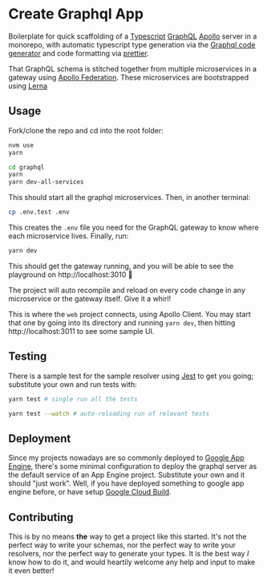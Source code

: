 # Create Graphql App

Boilerplate for quick scaffolding of a [Typescript][] [GraphQL][] [Apollo][] server in a monorepo, with automatic typescript type generation via the [Graphql code generator][] and code formatting via [prettier][].

That GraphQL schema is stitched together from multiple microservices in a gateway using [Apollo Federation][]. These microservices are bootstrapped using [Lerna][]

[typescript]: https://www.typescriptlang.org/ 'So hot right now'
[graphql]: https://graphql.org/ 'A query language for your API'
[graphql code generator]: https://graphql-code-generator.com 'Works better than the apollo codegen!'
[apollo]: https://www.apollographql.com/ 'Do GraphQL right!'
[prettier]: https://prettier.io/ 'I wish every language had a prettier'
[apollo federation]: https://blog.apollographql.com/apollo-federation-f260cf525d21 'Because nobody likes a schema file that is thousands of lines long'
[lerna]: https://github.com/lerna/lerna 'A tool for managing JavaScript projects with multiple packages.'

## Usage

Fork/clone the repo and cd into the root folder:

```sh
nvm use
yarn

cd graphql
yarn
yarn dev-all-services
```

This should start all the graphql microservices. Then, in another terminal:

```sh
cp .env.test .env
```

This creates the `.env` file you need for the GraphQL gateway to know where each microservice lives. Finally, run:

```sh
yarn dev
```

This should get the gateway running, and you will be able to see the playground on http://localhost:3010 🚀

The project will auto recompile and reload on every code change in any microservice or the gateway itself. Give it a whirl!

This is where the `web` project connects, using Apollo Client. You may start that one by going into its directory and running `yarn dev`, then hitting http://localhost:3011 to see some sample UI.

## Testing

There is a sample test for the sample resolver using [Jest] to get you going; substitute your own and run tests with:

```sh
yarn test # single run all the tests

yarn test --watch # auto-reloading run of relevant tests
```

[jest]: https://jestjs.io/ 'A delightful JavaScript Testing Framework with a focus on simplicity.'

## Deployment

Since my projects nowadays are so commonly deployed to [Google App Engine], there's some minimal configuration to deploy the graphql server as the default service of an App Engine project. Substitute your own and it should "just work". Well, if you have deployed something to google app engine before, or have setup [Google Cloud Build].

[google app engine]: https://cloud.google.com/appengine/ 'Google Cloud Services: like AWS but better!'
[google cloud build]: https://cloud.google.com/cloud-build/ 'Like TravisCI, but worse!'

## Contributing

This is by no means **the** way to get a project like this started. It's not the perfect way to write your schemas, nor the perfect way to write your resolvers, nor the perfect way to generate your types. It is the best way _I_ know how to do it, and would heartily welcome any help and input to make it even better!
